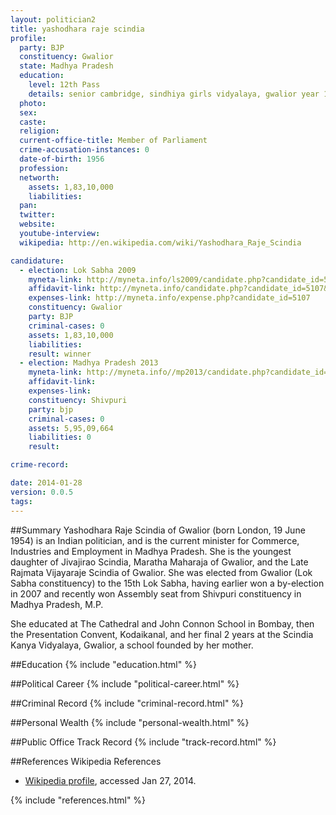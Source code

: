```yaml
---
layout: politician2
title: yashodhara raje scindia
profile: 
  party: BJP
  constituency: Gwalior
  state: Madhya Pradesh
  education: 
    level: 12th Pass
    details: senior cambridge, sindhiya girls vidyalaya, gwalior year 1970
  photo: 
  sex: 
  caste: 
  religion: 
  current-office-title: Member of Parliament
  crime-accusation-instances: 0
  date-of-birth: 1956
  profession: 
  networth: 
    assets: 1,83,10,000
    liabilities: 
  pan: 
  twitter: 
  website: 
  youtube-interview: 
  wikipedia: http://en.wikipedia.com/wiki/Yashodhara_Raje_Scindia

candidature: 
  - election: Lok Sabha 2009
    myneta-link: http://myneta.info/ls2009/candidate.php?candidate_id=5107
    affidavit-link: http://myneta.info/candidate.php?candidate_id=5107&scan=original
    expenses-link: http://myneta.info/expense.php?candidate_id=5107
    constituency: Gwalior 
    party: BJP
    criminal-cases: 0
    assets: 1,83,10,000
    liabilities: 
    result: winner 
  - election: Madhya Pradesh 2013
    myneta-link: http://myneta.info//mp2013/candidate.php?candidate_id=612
    affidavit-link: 
    expenses-link: 
    constituency: Shivpuri 
    party: bjp
    criminal-cases: 0
    assets: 5,95,09,664
    liabilities: 0
    result:  

crime-record: 

date: 2014-01-28
version: 0.0.5
tags: 
---
```

##Summary
Yashodhara Raje Scindia of Gwalior (born London, 19 June 1954) is an Indian politician, and is the current minister for Commerce, Industries and Employment in Madhya Pradesh. She is the youngest daughter of Jivajirao Scindia, Maratha Maharaja of Gwalior, and the Late Rajmata Vijayaraje Scindia  of Gwalior. She was elected from Gwalior (Lok Sabha constituency) to the 15th Lok Sabha, having earlier won a by-election in 2007 and recently won Assembly seat from Shivpuri constituency in Madhya Pradesh, M.P.

She educated at The Cathedral and John Connon School in Bombay, then the Presentation Convent, Kodaikanal, and her final 2 years at the Scindia Kanya Vidyalaya, Gwalior, a school founded by her mother.


##Education
{% include "education.html" %}


##Political Career
{% include "political-career.html" %}


##Criminal Record
{% include "criminal-record.html" %}


##Personal Wealth
{% include "personal-wealth.html" %}


##Public Office Track Record
{% include "track-record.html" %}


##References
Wikipedia References
- [Wikipedia profile]({{page.profile.wikipedia}}), accessed Jan 27, 2014.



{% include "references.html" %}